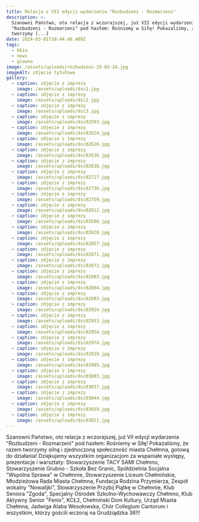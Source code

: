 ```yaml
---
title: Relacja z VII edycji wydarzenia "Rozbudzeni - Rozmarzeni"
description: >-
  Szanowni Państwo, oto relacja z wczorajszej, już VII edycji wydarzenia
  "Rozbudzeni - Rozmarzeni" pod hasłem: Rośniemy w Siłę! Pokazaliśmy, że razem
  tworzymy [...]
date: 2024-03-01T10:44:48.409Z
tags:
  - kbia
  - news
  - glowna
image: /assets/uploads/rozbudzeni-29-02-24.jpg
imageAlt: zdjęcie tytułowe
gallery:
  - caption: zdjęcie z imprezy
    image: /assets/uploads/dsc1.jpg
  - caption: zdjęcie z imprezy
    image: /assets/uploads/dsc2.jpg
  - caption: zdjęcie z imprezy
    image: /assets/uploads/dsc3.jpg
  - caption: zdjęcie z imprezy
    image: /assets/uploads/dsc02593.jpg
  - caption: zdjęcie z imprezy
    image: /assets/uploads/dsc02624.jpg
  - caption: zdjęcie z imprezy
    image: /assets/uploads/dsc02626.jpg
  - caption: zdjęcie z imprezy
    image: /assets/uploads/dsc02636.jpg
  - caption: zdjęcie z imprezy
    image: /assets/uploads/dsc02638.jpg
  - caption: zdjęcie z imprezy
    image: /assets/uploads/dsc02727.jpg
  - caption: zdjęcie z imprezy
    image: /assets/uploads/dsc02736.jpg
  - caption: zdjęcie z imprezy
    image: /assets/uploads/dsc02759.jpg
  - caption: zdjęcie z imprezy
    image: /assets/uploads/dsc02812.jpg
  - caption: zdjęcie z imprezy
    image: /assets/uploads/dsc02698.jpg
  - caption: zdjęcie z imprezy
    image: /assets/uploads/dsc02820.jpg
  - caption: zdjęcie z imprezy
    image: /assets/uploads/dsc02857.jpg
  - caption: zdjęcie z imprezy
    image: /assets/uploads/dsc02871.jpg
  - caption: zdjęcie z imprezy
    image: /assets/uploads/dsc02872.jpg
  - caption: zdjęcie z imprezy
    image: /assets/uploads/dsc02883.jpg
  - caption: zdjęcie z imprezy
    image: /assets/uploads/dsc02894.jpg
  - caption: zdjęcie z imprezy
    image: /assets/uploads/dsc02883.jpg
  - caption: zdjęcie z imprezy
    image: /assets/uploads/dsc02924.jpg
  - caption: zdjęcie z imprezy
    image: /assets/uploads/dsc02933.jpg
  - caption: zdjęcie z imprezy
    image: /assets/uploads/dsc02954.jpg
  - caption: zdjęcie z imprezy
    image: /assets/uploads/dsc02974.jpg
  - caption: zdjęcie z imprezy
    image: /assets/uploads/dsc02939.jpg
  - caption: zdjęcie z imprezy
    image: /assets/uploads/dsc02985.jpg
  - caption: zdjęcie z imprezy
    image: /assets/uploads/dsc03003.jpg
  - caption: zdjęcie z imprezy
    image: /assets/uploads/dsc03037.jpg
  - caption: zdjęcie z imprezy
    image: /assets/uploads/dsc03044.jpg
  - caption: zdjęcie z imprezy
    image: /assets/uploads/dsc03039.jpg
  - caption: zdjęcie z imprezy
    image: /assets/uploads/dsc03011.jpg
---
```

Szanowni Państwo, oto relacja z wczorajszej, już VII edycji wydarzenia "Rozbudzeni - Rozmarzeni" pod hasłem: Rośniemy w Siłę! Pokazaliśmy, że razem tworzymy silną i zjednoczoną społeczność miasta Chełmna, gotową do działania! Dziękujemy wszystkim organizacjom za wspaniałe występy, prezentacje i warsztaty: Stowarzyszenie TACY SAMI Chełmno, Stowarzyszenie Grubno - Szkoła Bez Granic, Spółdzielnia Socjalna "Wspólna Sprawa" w Chełmnie, Stowarzyszenie Liceum Chełmińskie, Młodzieżowa Rada Miasta Chełmna, Fundacja Rodzina Przymierza, Zespół wokalny "Nowalijki", Stowarzyszenie Przybij Piątkę w Chełmnie, Klub Seniora "Zgoda", Specjalny Ośrodek Szkolno-Wychowawczy Chełmno, Klub Aktywny Senior "Fenix", KCŁ2, Chełmiński Dom Kultury, Urząd Miasta Chełmna, Jadwiga Alaba Wesołowska, Chór Collegium Cantorum i wszystkim, którzy gościli wczoraj na Grudziądzka 36!!!
